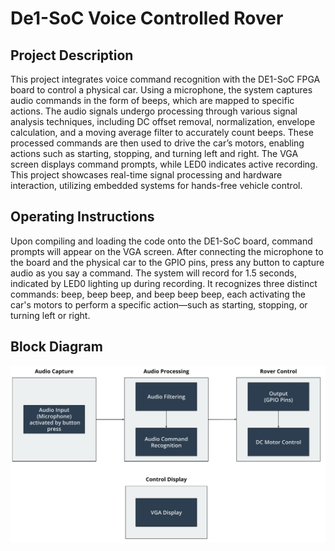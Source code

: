# De1-SoC Voice Controlled Rover

## Project Description
This project integrates voice command recognition with the DE1-SoC FPGA board to control a physical car. Using a microphone, the system captures audio commands in the form of beeps, which are mapped to specific actions. The audio signals undergo processing through various signal analysis techniques, including DC offset removal, normalization, envelope calculation, and a moving average filter to accurately count beeps. These processed commands are then used to drive the car’s motors, enabling actions such as starting, stopping, and turning left and right. The VGA screen displays command prompts, while LED0 indicates active recording. This project showcases real-time signal processing and hardware interaction, utilizing embedded systems for hands-free vehicle control.

## Operating Instructions
Upon compiling and loading the code onto the DE1-SoC board, command prompts will appear on the VGA screen. After connecting the microphone to the board and the physical car to the GPIO pins, press any button to capture audio as you say a command. The system will record for 1.5 seconds, indicated by LED0 lighting up during recording. It recognizes three distinct commands: beep, beep beep, and beep beep beep, each activating the car's motors to perform a specific action—such as starting, stopping, or turning left or right. 

## Block Diagram

![Block Diagram](Block_Diagram.jpg)


